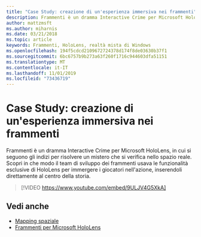 ```yaml
---
title: "Case Study: creazione di un'esperienza immersiva nei frammenti"
description: Frammenti è un dramma Interactive Crime per Microsoft HoloLens, in cui si seguono gli indizi per risolvere un mistero che si verifica nello spazio reale.
author: mattzmsft
ms.author: miharnis
ms.date: 03/21/2018
ms.topic: article
keywords: Frammenti, HoloLens, realtà mista di Windows
ms.openlocfilehash: 194f5cdcd2109672724378d174f8de03630b37f1
ms.sourcegitcommit: 6bc6757b9b273a63f260f1716c944603dfa51151
ms.translationtype: MT
ms.contentlocale: it-IT
ms.lasthandoff: 11/01/2019
ms.locfileid: "73436719"
---
```

# <a name="case-study---creating-an-immersive-experience-in-fragments"></a>Case Study: creazione di un'esperienza immersiva nei frammenti

Frammenti è un dramma Interactive Crime per Microsoft HoloLens, in cui si seguono gli indizi per risolvere un mistero che si verifica nello spazio reale. Scopri in che modo il team di sviluppo dei frammenti usava le funzionalità esclusive di HoloLens per immergere i giocatori nell'azione, inserendoli direttamente al centro della storia.



>[!VIDEO https://www.youtube.com/embed/9ULJV4G5XkA]

## <a name="see-also"></a>Vedi anche
* [Mapping spaziale](spatial-mapping.md)
* [Frammenti per Microsoft HoloLens](https://www.microsoft.com/p/fragments/9nblggh5ggm8)
